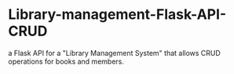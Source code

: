 # Library-management-Flask-API-CRUD
a Flask API for a "Library Management System" that allows CRUD operations for books and members.
